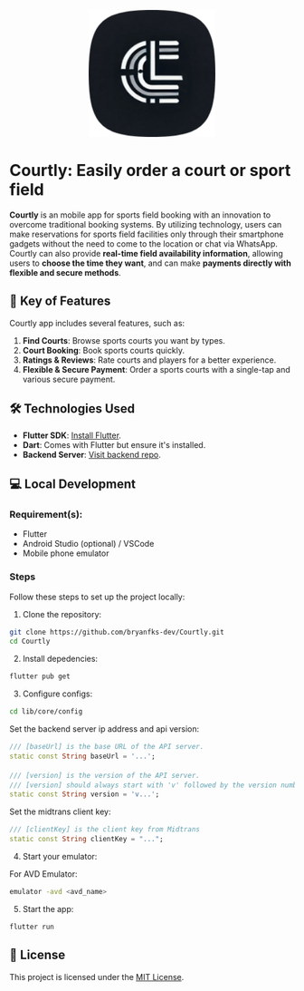 <p align="center"><img src="web/icons/Icon-192.png" style="width:16em"></p>

# Courtly: Easily order a court or sport field

**Courtly** is an mobile app for sports field booking with an innovation to overcome traditional booking systems. By utilizing technology, users can make reservations for sports field facilities only through their smartphone gadgets without the need to come to the location or chat via WhatsApp. Courtly can also provide **real-time field availability information**, allowing users to **choose the time they want**, and can make **payments directly with flexible and secure methods**.

## 🚀 Key of Features

Courtly app includes several features, such as:

1. **Find Courts**: Browse sports courts you want by types.
2. **Court Booking**: Book sports courts quickly.
3. **Ratings & Reviews**: Rate courts and players for a better experience.
4. **Flexible & Secure Payment**: Order a sports courts with a single-tap and various secure payment.

## 🛠️ Technologies Used

- **Flutter SDK**: [Install Flutter](https://docs.flutter.dev/get-started/install).
- **Dart**: Comes with Flutter but ensure it's installed.
- **Backend Server**: [Visit backend repo](https://github.com/bryanfks-dev/Courtly-Service).

## 💻 Local Development

### Requirement(s):

- Flutter
- Android Studio (optional) / VSCode
- Mobile phone emulator

### Steps

Follow these steps to set up the project locally:

1. Clone the repository:

```bash
git clone https://github.com/bryanfks-dev/Courtly.git
cd Courtly
```

2. Install depedencies:

```bash
flutter pub get
```

3. Configure configs:

```bash
cd lib/core/config
```

Set the backend server ip address and api version:

```dart
/// [baseUrl] is the base URL of the API server.
static const String baseUrl = '...';

/// [version] is the version of the API server.
/// [version] should always start with 'v' followed by the version number.
static const String version = 'v...';
```

Set the midtrans client key:

```dart
/// [clientKey] is the client key from Midtrans
static const String clientKey = "...";
```

4. Start your emulator:

For AVD Emulator:

```bash
emulator -avd <avd_name>
```

5. Start the app:

```bash
flutter run
```

## 📄 License

This project is licensed under the [MIT License](https://github.com/bryanfks-dev/Courtly/blob/main/LICENSE).
